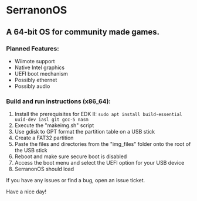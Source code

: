 
# SerranonOS

## A 64-bit OS for community made games.

### Planned Features:

- Wiimote support
- Native Intel graphics
- UEFI boot mechanism
- Possibly ethernet
- Possibly audio

### Build and run instructions (x86_64):

1. Install the prerequisites for EDK II: `sudo apt install build-essential uuid-dev iasl git gcc-5 nasm`
2. Execute the "makeimg.sh" script
3. Use gdisk to GPT format the partition table on a USB stick
4. Create a FAT32 partition
5. Paste the files and directories from the "img_files" folder onto the root of the USB stick
6. Reboot and make sure secure boot is disabled
7. Access the boot menu and select the UEFI option for your USB device
8. SerranonOS should load

If you have any issues or find a bug, open an issue ticket.

Have a nice day!
